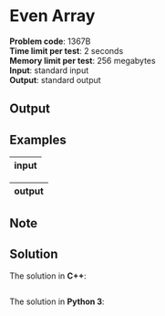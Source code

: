 # Even Array
**Problem code**: 1367B  
**Time limit per test**: 2 seconds  
**Memory limit per test**: 256 megabytes  
**Input**: standard input  
**Output**: standard output  



## Output


## Examples
| input |
| :--- |


| output |
| :--- |


## Note


## Solution
The solution in **C++**:
```cpp

```

The solution in **Python 3**:
```python

```